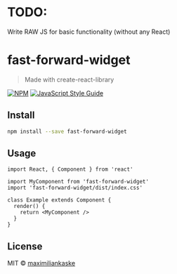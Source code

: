 # TODO:

Write RAW JS for basic functionality (without any React)

# fast-forward-widget

> Made with create-react-library

[![NPM](https://img.shields.io/npm/v/fast-forward-widget.svg)](https://www.npmjs.com/package/fast-forward-widget) [![JavaScript Style Guide](https://img.shields.io/badge/code_style-standard-brightgreen.svg)](https://standardjs.com)

## Install

```bash
npm install --save fast-forward-widget
```

## Usage

```tsx
import React, { Component } from 'react'

import MyComponent from 'fast-forward-widget'
import 'fast-forward-widget/dist/index.css'

class Example extends Component {
  render() {
    return <MyComponent />
  }
}
```

## License

MIT © [maximiliankaske](https://github.com/maximiliankaske)
